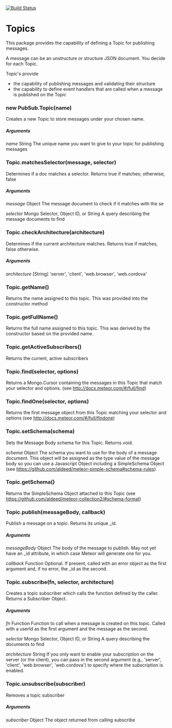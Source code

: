 [![Build Status](https://travis-ci.org/lablancas/pubsub.svg)](https://travis-ci.org/lablancas/pubsub)

# Topics

This package provides the capability of defining a Topic for publishing messages.

A message can be an unstructure or structure JSON document.  You decide for each Topic.

Topic's provide 
* the capability of publishing messages and validating their structure
* the capability to define event handlers that are called when a message is published on the Topic

### new PubSub.Topic(name)
Creates a new Topic to store messages under your chosen name. 

##### Arguments
*name* String
The unique name you want to give to your topic for publishing messages

### Topic.matchesSelector(message, selector)
Determines if a doc matches a selector. Returns true if matches; otherwise, false

##### Arguments

*message* Object
The message document to check if it matches with the se

*selector* Mongo Selector, Object ID, or String
A query describing the message documents to find
     
### Topic.checkArchitecture(architecture)
Determines if the current architecture matches. Returns true if matches, false otherwise.

##### Arguments

*architecture* [String]
'server', 'client', 'web.browser', 'web.cordova'
     
### Topic.getName()
Returns the name assigned to this topic. This was provided into the constructor method

### Topic.getFullName()
Returns the full name assigned to this topic. This was derived by the constructor based on the provided name.

### Topic.getActiveSubscribers()
Returns the current, active subscribers

### Topic.find(selector, options)
Returns a Mongo.Cursor containing the messages in this Topic that match your selector and options. (see http://docs.meteor.com/#/full/find)

### Topic.findOne(selector, options)
Returns the first message object from this Topic matching your selector and options (see http://docs.meteor.com/#/full/findone)

### Topic.setSchema(schema)
Sets the Message Body schema for this Topic. Returns void.

*schema* Object
The schema you want to use for the body of a message document. This object will be assigned as the type value of the message body so you can use a Javascript Object including a SimpleSchema Object (see https://github.com/aldeed/meteor-simple-schema#schema-rules).

### Topic.getSchema()
Returns the SimpleSchema Object attached to this Topic (see https://github.com/aldeed/meteor-collection2/#schema-format)

### Topic.publish(messageBody, callback)
Publish a message on a topic. Returns its unique _id.

##### Arguments

*messageBody* Object
The body of the message to publish. May not yet have an _id attribute, in which case Meteor will generate one for you.

*callback* Function
Optional. If present, called with an error object as the first argument and, if no error, the _id as the second.

### Topic.subscribe(fn, selector, architecture)    
Creates a topic subscriber which calls the function defined by the caller. Returns a Subscriber Object.

##### Arguments
*fn* Function
Function to call when a message is created on this topic. Called with a userId as the first argument and the message as the second.

*selector* Mongo Selector, Object ID, or String
A query describing the documents to find

*architecture* String
If you only want to enable your subscription on the server (or the client), you can pass in the second argument (e.g., 'server', 'client', 'web.browser', 'web.cordova') to specify where the subscription is enabled.

### Topic.unsubscribe(subscriber)
Removes a topic subscriber

##### Arguments
*subscriber* Object
The object returned from calling subscribe
